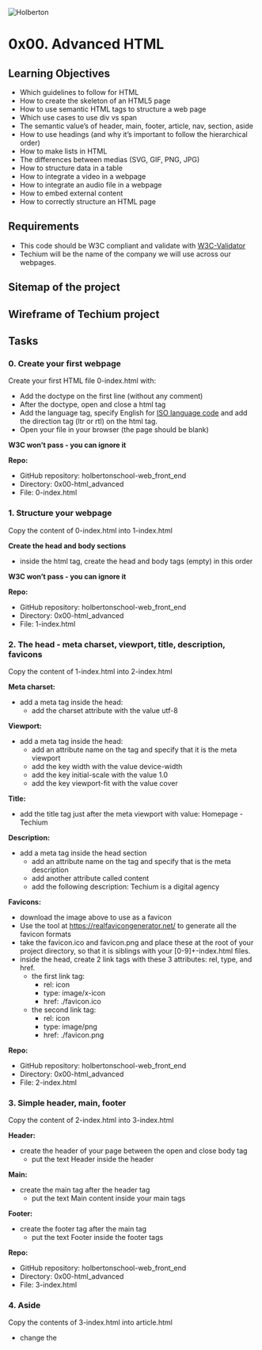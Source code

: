 ![Holberton](https://user-images.githubusercontent.com/85451781/140782830-f3f4a341-3d98-4a6e-89d2-76d684c80e9e.png)

# 0x00. Advanced HTML

## Learning Objectives

- Which guidelines to follow for HTML
- How to create the skeleton of an HTML5 page
- How to use semantic HTML tags to structure a web page
- Which use cases to use div vs span
- The semantic value’s of header, main, footer, article, nav, section, aside
- How to use headings (and why it’s important to follow the hierarchical order)
- How to make lists in HTML
- The differences between medias (SVG, GIF, PNG, JPG)
- How to structure data in a table
- How to integrate a video in a webpage
- How to integrate an audio file in a webpage
- How to embed external content
- How to correctly structure an HTML page

## Requirements

- This code should be W3C compliant and validate with [W3C-Validator](https://github.com/holbertonschool/W3C-Validator)
- Techium will be the name of the company we will use across our webpages.

## Sitemap of the project

## Wireframe of Techium project

## Tasks

### 0. Create your first webpage

Create your first HTML file 0-index.html with:

- Add the doctype on the first line (without any comment)
- After the doctype, open and close a html tag
- Add the language tag, specify English for [ISO language code](https://www.sitepoint.com/iso-2-letter-language-codes/) and add the direction tag (ltr or rtl) on the html tag.
- Open your file in your browser (the page should be blank)

**W3C won’t pass - you can ignore it**

**Repo:**

- GitHub repository: holbertonschool-web_front_end
- Directory: 0x00-html_advanced
- File: 0-index.html

### 1. Structure your webpage

Copy the content of 0-index.html into 1-index.html

**Create the head and body sections**

- inside the html tag, create the head and body tags (empty) in this order

**W3C won’t pass - you can ignore it**

**Repo:**

- GitHub repository: holbertonschool-web_front_end
- Directory: 0x00-html_advanced
- File: 1-index.html

### 2. The head - meta charset, viewport, title, description, favicons

Copy the content of 1-index.html into 2-index.html

**Meta charset:**

- add a meta tag inside the head:
  - add the charset attribute with the value utf-8

**Viewport:**

- add a meta tag inside the head:
  - add an attribute name on the tag and specify that it is the meta viewport
  - add the key width with the value device-width
  - add the key initial-scale with the value 1.0
  - add the key viewport-fit with the value cover

**Title:**

- add the title tag just after the meta viewport with value: Homepage - Techium

**Description:**

- add a meta tag inside the head section
  - add an attribute name on the tag and specify that is the meta description
  - add another attribute called content
  - add the following description: Techium is a digital agency

**Favicons:**

- download the image above to use as a favicon
- Use the tool at https://realfavicongenerator.net/ to generate all the favicon formats
- take the favicon.ico and favicon.png and place these at the root of your project directory, so that it is siblings with your [0-9]+-index.html files.
- inside the head, create 2 link tags with these 3 attributes: rel, type, and href.
  - the first link tag:
    - rel: icon
    - type: image/x-icon
    - href: ./favicon.ico
  - the second link tag:
    - rel: icon
    - type: image/png
    - href: ./favicon.png

**Repo:**

- GitHub repository: holbertonschool-web_front_end
- Directory: 0x00-html_advanced
- File: 2-index.html

### 3. Simple header, main, footer

Copy the content of 2-index.html into 3-index.html

**Header:**

- create the header of your page between the open and close body tag
  - put the text Header inside the header

**Main:**

- create the main tag after the header tag
  - put the text Main content inside your main tags

**Footer:**

- create the footer tag after the main tag
  - put the text Footer inside the footer tags

**Repo:**

- GitHub repository: holbertonschool-web_front_end
- Directory: 0x00-html_advanced
- File: 3-index.html

### 4. Aside

Copy the contents of 3-index.html into article.html

- change the <title> to put: Article - Techium
- inside the main tags
  - after the text, create the aside tags with text Aside

**Repo:**

- GitHub repository: holbertonschool-web_front_end
- Directory: 0x00-html_advanced
- File: article.html

### 5. Section

Copy the content of 3-index.html into 5-index.html

- inside your <main> section
  - remove the text in main, create these sections:
    1. create first section and put the text Hero section inside
    2. create second section and put the text Services section inside
    3. create third section and put the text Works section inside
    4. create fourth section and put the text About section inside
    5. create fifth section and put the text Latest news section inside
    6. create sixth section and put the text Testimonials section inside
    7. create seventh section and put the text Contact section inside

**Does not need to pass W3C**

**Repo:**

- GitHub repository: holbertonschool-web_front_end
- Directory: 0x00-html_advanced
- File: 5-index.html

### 6. Work, News, Testimonial articles

Copy the content of 5-index.html into 6-index.html

**Work articles:**

- inside the section Works section
  - add 3 article tags
    - inside each article write Work # where the hashtag will be the ordered number (1, 2, or 3)

**News articles:**

- inside the section Latest news section
  - add 3 article tags
    - inside each article write Article # where the hashtag will be the ordered number (1, 2, or 3)

**Testimonial articles:**

- inside the section Testimonials section
  - add 3 article tags
    - inside each article write Testimonial # where the hashtag will be the ordered number (1, 2, or 3)

**W3C won’t pass - you can ignore it**

**Repo:**

- GitHub repository: holbertonschool-web_front_end
- Directory: 0x00-html_advanced
- File: 6-index.html

### 7. Navigation

Copy the content of 6-index.html into 7-index.html

- remove the Header text inside the <header>
- create the nav tag inside the header tag
  - it should remain empty for now

**Does not need to pass W3C**

**Repo:**

- GitHub repository: holbertonschool-web_front_end
- Directory: 0x00-html_advanced
- File: 7-index.html

### 8. Level 1 headings

Copy the content of 7-index.html into 8-index.html

- create the level 1 heading inside your main before your sections
  - put text Homepage in your heading tag

**Does not need to pass W3C**

**Repo:**

- GitHub repository: holbertonschool-web_front_end
- Directory: 0x00-html_advanced
- File: 8-index.html

### 9. Level 2 headings

Copy the content of 8-index.html into 9-index.html

- in the section tag with the the text Hero section, remove the text and create a level 2 heading with text We help you build your brand!
- in the section tag with the the text Services section, remove the text and create a level 2 heading with text Services
- in the section tag with the the text Works section, remove the text and create a level 2 heading with text Works
- in the section tag with the the text About section, remove the text and create a level 2 heading with text About Us
- in the section tag with the the text Latest news section, remove the text and create a level 2 heading with text Latest news
- in the section tag with the the text Testimonials section, remove the text and create a level 2 heading with text Testimonials
- in the section tag with the the text Contact section, remove the text and create a level 2 heading with text Contact

**W3C won’t pass - you can ignore it**

**Repo:**

- GitHub repository: holbertonschool-web_front_end
- Directory: 0x00-html_advanced
- File: 9-index.html

### 10. Level 3 headings

Copy the content of 9-index.html into 10-index.html

**Services headings:**

- Inside the section containing the h2 heading Services, add these elements right after the h2:
  - create a level 3 heading with text Design & Concept
  - create a level 3 heading with text Digital Strategy
  - create a level 3 heading with text Content Strategy
  - create a level 3 heading with text UX Design
  - create a level 3 heading with text Web Development
  - create a level 3 heading with text Social Media

**Works headings:**

- Inside the section containing the h2 heading Works:
  - in the first article, replace the text with a level 3 heading with text Interior Design
  - in the second article, replace the text with a level 3 heading with text Web Development
  - in the third article, replace the text with a level 3 heading with text Personal Brand

**About Us headings:**

- Inside the section containing the h2 heading About Us, after the h2 heading, create these elements in this order:
  - a level 3 heading with text Who are we
  - a level 3 heading with text Our culture
  - a level 3 heading with text How we work

**Latest news headings:**

- Inside the section containing the h2 heading Latest news:
  - in the first article replace the text with a level 3 heading with text Hoc loco tenere se Triarius non potuit.
  - in the second article replace the text with a level 3 heading with text Ut alios omittam, hunc appello, quem ille unum secutus est.
  - in the third article replace the text with a level 3 heading with text Bestiarum vero nullum iudicium puto.

**W3C does not need to pass here**

**Repo:**

- GitHub repository: holbertonschool-web_front_end
- Directory: 0x00-html_advanced
- File: 10-index.html

### 11. styleguide

Copy the content of 3-index.html into 11-styleguide.html

- change the title to Styleguide - Techium
- remove the text from header, main, and footer
- create a new <section> inside your main tag
  _ create a header in this section
  _ in the header add a level 2 heading with text Headings
  _ after the header:
  _ add a level 1 heading with text Heading level 1
  _ add a level 2 heading with text Heading level 2
  _ add a level 3 heading with text Heading level 3
  _ add a level 4 heading with text Heading level 4
  _ add a level 5 heading with text Heading level 5 \* add a level 6 heading with text Heading level 6
  **Repo:**

- GitHub repository: holbertonschool-web_front_end
- Directory: 0x00-html_advanced
- File: 11-styleguide.html

### 12. Paragraphs

Copy the content of 10-index.html into 12-index.html

**About Us paragraphs:**

- in the About Us section
  - after the first h3 (who are we) create a paragraph with the text: Lorem ipsum dolor sit amet, consectetur adipisicing elit. Ipsum, omnis expedita! Eum, praesentium cumque accusantium rem, sit quaerat est nisi ratione, deserunt ducimus quidem iste dicta quibusdam atque maxime cum!
  - after the second h3 create a paragraph with the text: Lorem ipsum dolor sit amet, consectetur adipisicing elit. Ipsum, omnis expedita! Eum, praesentium cumque accusantium rem, sit quaerat est nisi ratione, deserunt ducimus quidem iste dicta quibusdam atque maxime cum!
  - after the third h3 create a paragraph with the text: Lorem ipsum dolor sit amet, consectetur adipisicing elit. Ipsum, omnis expedita! Eum, praesentium cumque accusantium rem, sit quaerat est nisi ratione, deserunt ducimus quidem iste dicta quibusdam atque maxime cum!

**Latest news paragraphs:**

- in the Latest news section
  - in the first article
    - create a paragraph with text Career before the heading
    - create a paragraph with text Lorem ipsum dolor sit amet, consectetur adipiscing elit. Id Sextilius factum negabat. Quo tandem modo? At eum nihili facit; Quae contraria sunt his, malane? after the heading
  - in the second article
    - create a paragraph with text Digital Life before the heading
    - create a paragraph with text Lorem ipsum dolor sit amet, consectetur adipiscing elit. Tum mihi Piso: Quid ergo? Tum ille: Ain tandem? Non autem hoc: igitur ne illud quidem. Sed quod proximum fuit non vidit. Nos commodius agimus. An nisi populari fama? after the heading
  - in the third article
    - create a paragraph with text Social before the heading
    - create a paragraph with text Lorem ipsum dolor sit amet, consectetur adipiscing elit. Non igitur bene. Quid enim est a Chrysippo praetermissum in Stoicis? Pugnant Stoici cum Peripateticis. Prioris generis est docilitas, memoria; Apparet statim, quae sint officia, quae actiones. after the heading

**Contact paragraph:**

- in the Contact section after the heading
  - create a paragraph with the text: Lorem ipsum dolor sit amet, consectetur adipiscing elit. Id Sextilius factum negabat. Quo tandem modo? At eum nihili facit; Quae contraria sunt his, malane?

**Additional paragraphs:**

- below the level 2 Services heading add a paragraph with text We work with you
- below the level 2 Works heading add a paragraph with text Take a look in our portfolio
- below the level 2 About Us heading add a paragraph with text Everything about us
- below the level 2 Testimonials heading add a paragraph with text We are more than a digital company
- below the level 2 Contact heading add a paragraph with text We like to know new people

**Does not need to pass W3C**

**Repo:**

- GitHub repository: holbertonschool-web_front_end
- Directory: 0x00-html_advanced
- File: 12-index.html

### 13. styleguide paragraphs

Copy the contents of 11-styleguide.html into 13-styleguide.html

- After the existing section containing Headings, create a new section in main
  - in this section create a header
    - Inside the header, create a level 2 heading with text Paragraph
  - after the header add a level 2 heading with text Heading with a subtitle
  - after the level 2 heading, add a paragraph with text This is my subtitle
  - after the last paragraph, add another paragraph with text: Nunc lacinia ante nunc ac lobortis. Interdum adipiscing gravida odio porttitor sem non mi integer non faucibus ornare mi ut ante amet placerat aliquet. Volutpat eu sed ante lacinia sapien lorem accumsan varius montes viverra nibh in adipiscing blandit tempus accumsan.

**Repo:**

- GitHub repository: holbertonschool-web_front_end
- Directory: 0x00-html_advanced
- File: 13-styleguide.html

### 14. Span

Copy the contents of 12-index.html into 14-index.html

In the very first <header>,

- before the nav, create a span with the text Techium

**Does not need to pass W3C**

**Repo:**

- GitHub repository: holbertonschool-web_front_end
- Directory: 0x00-html_advanced
- File: 14-index.html

### 15. Div

Copy the contents of 14-index.html into 15-index.html

- Wrap the contents of the header element with a div
- Wrap the contents of all section elements with a div
- Finally, wrap the contents of the <footer> tag with a div

**W3C does not need to pass**

**Repo:**

- GitHub repository: holbertonschool-web_front_end
- Directory: 0x00-html_advanced
- File: 15-index.html

### 16. Structure your sections

Copy the contents of 15-index.html into 16-index.html

- in the div in the Services section
  - create a header tag that wraps the h2 and the p
  - create a div sibling to the header that wraps the rest of the content
- in the div in the Works section
  - create a header tag that wraps the h2 and the p
  - create a div sibling to the header that wraps the rest of the content
- in the div in the About Us section
  - create a header tag that wraps the h2 and the p
  - create a div sibling to the header that wraps the rest of the content
- in the div in the Latest news section
  - create a header tag that wraps the h2
  - create a div sibling to the header that wraps the rest of the content
- in the div in the Testimonials section
  - create a header tag that wraps the h2 and the p
  - create a div sibling to the header that wraps the rest of the content
- in the div in the Contact section
  - create a header tag that wraps the h2 and the first p
  - create a div sibling to the header that wraps the rest of the content

**W3C does not need to pass**

**Repo:**

- GitHub repository: holbertonschool-web_front_end
- Directory: 0x00-html_advanced
- File: 16-index.html

### 17. Comments

Copy the content of 16-index.html into 17-index.html

- before the header add a line break and a comment saying Header to help with scanning your code
- before the main add a line break and a comment saying Main to help with scanning your code
- before the footer add a line break and a comment saying Footer to help with scanning your code
- before the Hero section add a line break and a comment saying Hero section
- before the Services section add a line break and a comment saying Services section
- before the Works section add a line break and a comment saying Works section
- before the About Us section add a line break and a comment saying About Us section
- before the Latest news section add a line break and a comment saying Latest news section
- before the Testimonials section add a line break and a comment saying Testimonials section
- before the Contact section add a line break and a comment saying Contact section

**Does not need to pass W3C**

**Repo:**

- GitHub repository: holbertonschool-web_front_end
- Directory: 0x00-html_advanced
- File: 17-index.html

### 18. link your logo

Copy the content of 17-index.html into 18-index.html

- in the header, wrap the span with a link that redirects to the page at the root of your folder (/)
- wrap the link with a div

**W3C does not need to pass**

**Repo:**

- GitHub repository: holbertonschool-web_front_end
- Directory: 0x00-html_advanced
- File: 18-index.html

### 19. Create new pages

Copy the content of 18-index.html into about.html, latest_news.html and contact.html

- change the title of about.html to replace Homepage with About
- change the title of latest_news.html to replace Homepage with Latest news
- change the title of contact.html to replace Homepage with Contact

**Does not need to pass W3C**

**Repo:**

- GitHub repository: holbertonschool-web_front_end
- Directory: 0x00-html_advanced
- File: about.html, latest_news.html, contact.html

### 20. Add links

Copy the content of 18-index.html into 20-index.html

- in your nav tags
  - create a link to / with the text Home
  - create an anchor to services with the text Services
  - create an anchor to works with the text Works
  - create an anchor to about with the text About
  - create an anchor to latest_news with the text Latest news
  - create an anchor to testimonials with the text Testimonials
  - create an anchor to contact with the text Contact

For now, the anchor links will not work. We will make them work in the CSS project.

**Does not need to pass W3C**

**Repo:**

- GitHub repository: holbertonschool-web_front_end
- Directory: 0x00-html_advanced
- File: 20-index.html

### 21. Add social media links

Copy the content of 20-index.html into 21-index.html

- in the div in the footer
  - remove any text you have
  - create a link to https://www.facebook.com/HolbertonSchool/ with the text Facebook
  - create a link to https://twitter.com/holbertonschool with the text Twitter
  - create a link to https://www.instagram.com/holbertonschool/ with the text Instagram

**W3C won’t pass - you can ignore it**

**Repo:**

- GitHub repository: holbertonschool-web_front_end
- Directory: 0x00-html_advanced
- File: 21-index.html

### 22. "Button" links

Copy the content of 21-index.html into 22-index.html

- in the Hero section, after the heading
  - create a link to # with the text Get started
- in the About Us section, after the div containing the level 3 headings and paragraphs
  - create a link to about.html with the text Learn more about us
- in the Contact section, after the div containing the paragraph
  - create a link to contact.html with text Get in touch

**Does not need to pass W3C**

**Repo:**

- GitHub repository\*\*: holbertonschool-web_front_end
- Directory: 0x00-html_advanced
- File: 22-index.html

### 23. Services, Works, Latest news links

Copy the content of 22-index.html into 23-index.html

- in the Services section
  - in each level 3 heading, create a link to # around the text already in the heading
- in the Works section
  - in each level 3 heading, create a link to # around the text already in the heading
- in the Latest news section
  - in each level 3 heading, create a link to # around the text already in the heading

**Does not need to pass W3C**

**Repo:**

- GitHub repository: holbertonschool-web_front_end
- Directory: 0x00-html_advanced
- File: 23-index.html

### 24. List the links

Copy the content of 23-index.html into 24-index.html

- in the nav
  - create an unordered list, put each anchor tag (Home, Services, Works, …) as an individual list item
- in the div in the footer
  - create an unordered list and put each anchor tag (Facebook, Twitter, …) as an individual list item

**W3C does not need to pass**

**Repo:**

- GitHub repository: holbertonschool-web_front_end
- Directory: 0x00-html_advanced
- File: 24-index.html

### 25. Secondary navigation menu

Copy the content of 24-index.html into 25-index.html

- inside the footer, after the div
  - create a new div
  - in the new div create an unordered list with the following links:
    1. link to # with text Terms of Use
    2. link to # with text Privacy Policy
    3. link to # with text Cookie Policy

**Repo:**

- GitHub repository: holbertonschool-web_front_end
- Directory: 0x00-html_advanced
- File: 25-index.html

### 26. Examples of lists for the styleguide

Copy the content of 13-styleguide.html into 26-styleguide.html

**Example of unordered list:**

- inside main after Paragraph section, add :
  - a new line and a comment with text Lists
  - after, create a new section with inside:
    - create a header with inside a level 2 heading with the text Lists
    - after the new header, create a div with inside:
      - a level 3 heading with text Unordered
        - under it, add an unordered list with these items: Dolor pulvinar etiam magna etiam., Sagittis adipiscing lorem eleifend., Felis enim feugiat dolore viverra.

**Example of ordered list:**

- after previous unordered list, in the same div
  - add a level 3 heading with text Ordered
    - add an ordered list with these items:
      1.  Dolor pulvinar etiam magna etiam.
      2.  Sagittis adipiscing lorem eleifend.
      3.  Felis enim feugiat dolore viverra.

**Example of definition list**:

- after previous ordered list, in the same div
  - add a heading level 3 with text Definition
  - add a definition list with these items:
    1. Term: Definition List title, Definition: Definition text.
    2. Term: Startup, Definition: A startup company or startup is a company or temporary organization designed to search for a repeatable and scalable business model.
    3. Term: Water, Definition: A colorless, transparent, odorless liquid that forms the seas, lakes, rivers, and rain and is the basis of the fluids of living organisms.

**Repo:**

- GitHub repository: holbertonschool-web_front_end
- Directory: 0x00-html_advanced
- File: 26-styleguide.html

### 27. Separate content

Copy the content of 25-index.html into 27-index.html

- in the footer between the two divs:
  - add a horizontal rule
  - after the horizontal rule add a paragraph with text © 2020 Techium, made with ♥ by students at Holberton School.

**W3C does not need to pass.**

**Repo:**

- GitHub repository: holbertonschool-web_front_end
- Directory: 0x00-html_advanced
- File: 27-index.html

### 28. Horizontal rule example

Copy the content of 26-styleguide.html into 28-styleguide.html

- in main after Lists section
  - add a new line and a comment with the text Horizontal rule
  - create a new section
    - create a header and inside it add a level 2 heading with the text Horizontal rule
    - after the header create a div and put a horizontal rule in it

**Repo:**

- GitHub repository: holbertonschool-web_front_end
- Directory: 0x00-html_advanced
- File:\*\* 28-styleguide.html

### 29. Client quotes

Copy the content of 27-index.html into 29-index.html

- in the Testimonials section
  - in the first article
    - replace the text with a blockquote with text I am completely blown away. Thanks to Techium, we've just launched our 5th website! and cite author Yuri Y.
  - in the second article
    - replace the text with a blockquote with text Thank you so much for your help. Techium company is awesome! and cite author Dorrie S.
  - in the third article
    - replace the text with a blockquote with text I love your system. Definitely worth the investment. I'd be lost without Techium company. and cite author Sven H.

**W3C does not need to pass**

**Repo:**

- GitHub repository: holbertonschool-web_front_end
- Directory: 0x00-html_advanced
- File: 29-index.html

### 30. Examples of quotes

Copy the content of 28-styleguide.html into 30-styleguide.html

**Example of inline quote:**

- inside main after Horizontal rule section
  - add a new line and a comment with text Blockquotes
  - create a new section
    - in the section create a header, in the header create a level 2 heading with text Blockquotes
    - after the header, create a div
      - in the div add a level 3 heading with the text Inline quote
      - add an inline quote with the text Stay hungry. Stay foolish.

**Example of blockquote:**

- after the inline quote div, create another div
  - in the new div add a level 3 heading with the text Blockquote
  - add a multiline quote with the text I will be the leader of a company that ends up being worth billions of dollars, because I got the answers. I understand culture. I am the nucleus. I think that’s a responsibility that I have, to push possibilities, to show people, this is the level that things could be at. and cite Kanye West, Musician

**Repo:**

- GitHub repository: holbertonschool-web_front_end
- Directory: 0x00-html_advanced
- File: 30-styleguide.html

### 31. Address and latest news authors

Copy the content of 29-index.html into 31-index.html

- in the footer
  - right after open footer tag, put the following address: 234 Washington Street (line-break) Urbana, Illinois
- in the Latest news section
  - in the first article, after the last paragraph, add the author name in small print: By Kelly D.
  - in the second article, after the last paragraph, add the author name in small print: By William A.
  - in the third article, after the last paragraph, add the author name in small print: By Frances J.

**W3C does not need to pass**

**Repo:**

- GitHub repository\*\*: holbertonschool-web_front_end
- Directory: 0x00-html_advanced
- File: 31-index.html

### 32. Typography section - using the correct tags

Copy the content of 30-styleguide.html into 32-styleguide.html

- inside main after the Blockquotes section

  - add a new line and a comment with text Typography
  - create a new section
    - in the section create a header and inside it add a level 2 heading with the text Typography
    - after the header create a div, inside the div add this text with the correct HTML tag: 320 Stewart Avenue, Unit 12 (line break) New York City NY 10001, the city, state, and postal code should be on a separate line
    - create another div, in the new div nest this code block using the pre HTML tag:
    ```bash
    <code>
        <h2>My title</h2>
        <p>Proin lacus turpis, feugiat sit amet sollicitudin non, volutpat in libero. Aenean hendrerit ultrices nulla ac lobortis. Vestibulum consectetur nibh vel ante rhoncus faucibus.</p>
    </code>
    ```
    - create another div, in the new div add this paragraph of text with the correct HTML tag: Curabitur sit amet turpis cursus massa mollis highlighted. Duis finibus leo massa, eget dapibus erat finibus sed. Aenean condimentum sapien magna, eleifend highlighted mi consequat ut. Cras nec quam sed sapien ultricies highlighted ut sed metus. Each occurrence of the word highlighted should be highlighted.

**W3C does not need to pass**

**Repo:**

- GitHub repository: holbertonschool-web_front_end
- Directory: 0x00-html_advanced
- File: 32-styleguide.html

### 33. Table

Copy the content of 32-styleguide.html into 33-styleguide.html

- inside main after Typography section
  - add a new line and a comment with text Table
  - create a new section
    - in the section create a header, in the header add a level 2 heading with the text Table
    - after the header, create a table, reproduce in HTML the visual below

The <th> tags containing Title, Director, Release Date should have a scope attribute set to col The <th> tags containing the names of the movies should have a scope attribute set to row

**Due to previous task, does not have to pass W3C**

**Repo:**

- GitHub repository: holbertonschool-web_front_end
- Directory: 0x00-html_advanced
- File: 33-styleguide.html

### 34. Details

Copy the content of 33-styleguide.html into 34-styleguide.html

- in main tag after Table section
  - add a new line and a comment with text Details
  - create a new section
    - create a header, in the header add a level 2 heading with the text Details
    - after the header create a div
      - in the div add a level 3 heading with text Default
      - add a details element and specify Show/Hide me in the summary
      - add this text after the summary: Pellentesque habitant morbi tristique senectus et netus et malesuada fames ac turpis egestas.
    - create another div
      - add a level 3 heading with text Open
      - add a details element that is open by default and specify Always open in the summary
      - add this text after the summary: Pellentesque habitant morbi tristique senectus et netus et malesuada fames ac turpis egestas.

**Due to earlier task, does not have to pass W3C**

- **Repo:**

- GitHub repository: holbertonschool-web_front_end
- Directory: 0x00-html_advanced
- File: 34-styleguide.html

### 35. Replace text logo with image logo

Copy the content of 31-index.html into 35-index.html

- in header
  - find the span with the name of the website
  - replace it with the image above
  - make sure the image is in the same directory as all of your other files and that the file name is logo-black.png
  - alt: Techium logo
  - don’t forget to specify width of 160 and height of 40
- in footer, after the opening tag and before the address
  - insert the logo image
  - alt: Techium logo
  - don’t forget to specify the width and height (same as in header)

**W3C does not need to pass**

**Repo:**

- GitHub repository: holbertonschool-web_front_end
- Directory: 0x00-html_advanced
- File: 35-index.html

### 36. Add images to your sections

Copy the content of 35-index.html into 36-index.html

You can use image generators to get images for this task. For avatar images you can download them on UI Faces. Just make sure you rename your images to match the task requirements.

**Add three images in the Works section:**

- in the Works section
  - before the first level 3 heading create a div
    - add images/pic-work-01.jpg inside the div
    - alt: empty
  - before the second level 3 heading create a div
    - add images/pic-work-02.jpg inside the div
    - alt: empty
  - before the third level 3 heading create a div
    - add images/pic-work-03.jpg inside the div
    - alt: empty

**Add one image in the About Us section:**

- in the About Us section before the first level 3 heading inside the div
  - add the image images/pic-about-us.jpg
    - alt: empty
    - width: 460
    - height: 447

**Add three images in the Latest news section:**

- in the Latest news section
  - in the first article, before the first paragraph, create a div
    - in the div add the image images/pic-blog-01.jpg
    - alt: empty
    - width: 305
    - height: 205
  - in the second article, before the first paragraph, create a div
    - in the div add the image images/pic-blog-02.jpg
    - alt: empty
    - width: 305
    - height: 205
  - in the third article, before the first paragraph, create a div
    - in the div add the image images/pic-blog-03.jpg
    - alt: empty
    - width: 305
    - height: 205

**Add three images in the Testimonials section:**

- in the Testimonials section
  - in the first article before the quote, add the image images/pic-person-01.jpg
    - alt: Yuri Y. avatar
    - width: 100px
    - height: 100px
  - in the second article before the quote, add the image images/pic-person-02.jpg
    - alt: Dorrie S. avatar
    - width: 100px
    - height: 100px
  - in the third article before the quote, add the image images/pic-person-03.jpg
    - alt: Sven H. avatar
    - width: 100px
    - height: 100px

**Does not need to pass W3C**

**Repo:**

- GitHub repository: holbertonschool-web_front_end
- Directory: 0x00-html_advanced
- File: 36-index.html

### 37. Social icons

Copy the content of 36-index.html into index.html (the final file!)

- inside the footer

  - replace the text Facebook with the SVG icon code and add width of 25px and height of 25px to the SVG tag:

  ```bash
  <svg viewbox="0 0 24 24" xmlns="http://www.w3.org/2000/svg">
  <title>
  Facebook icon
  </title>
  <path d="M23.998 12c0-6.628-5.372-12-11.999-12C5.372 0 0 5.372 0 12c0 5.988 4.388 10.952 10.124 11.852v-8.384H7.078v-3.469h3.046V9.356c0-3.008 1.792-4.669 4.532-4.669 1.313 0 2.686.234 2.686.234v2.953H15.83c-1.49 0-1.955.925-1.955 1.874V12h3.328l-.532 3.469h-2.796v8.384c5.736-.9 10.124-5.864 10.124-11.853z"/>
  </svg>
  ```

  - replace the text Twitter with the SVG icon code and add width of 25px and height of 25px to the SVG tag:

  ```bash
  <svg viewbox="0 0 24 24" xmlns="http://www.w3.org/2000/svg">
  <title>
  Twitter icon
  </title>
  <path d="M23.954 4.569a10 10 0 0 1-2.825.775 4.958 4.958 0 0 0 2.163-2.723c-.951.555-2.005.959-3.127 1.184a4.92 4.92 0 0 0-8.384 4.482C7.691 8.094 4.066 6.13 1.64 3.161a4.822 4.822 0 0 0-.666 2.475c0 1.71.87 3.213 2.188 4.096a4.904 4.904 0 0 1-2.228-.616v.061a4.923 4.923 0 0 0 3.946 4.827 4.996 4.996 0 0 1-2.212.085 4.937 4.937 0 0 0 4.604 3.417 9.868 9.868 0 0 1-6.102 2.105c-.39 0-.779-.023-1.17-.067a13.995 13.995 0 0 0 7.557 2.209c9.054 0 13.999-7.496 13.999-13.986 0-.209 0-.42-.015-.63a9.936 9.936 0 0 0 2.46-2.548l-.047-.02z"/>
  </svg>
  ```

  - replace the text Instagram with the SVG icon code and add width of 25px and height of 25px to the SVG tag:

  ```bash
  <svg viewbox="0 0 24 24" xmlns="http://www.w3.org/2000/svg">
  <title>
  Instagram icon
  </title>
  <path d="M12 0C8.74 0 8.333.015 7.053.072 5.775.132 4.905.333 4.14.63c-.789.306-1.459.717-2.126 1.384S.935 3.35.63 4.14C.333 4.905.131 5.775.072 7.053.012 8.333 0 8.74 0 12s.015 3.667.072 4.947c.06 1.277.261 2.148.558 2.913a5.885 5.885 0 0 0 1.384 2.126A5.868 5.868 0 0 0 4.14 23.37c.766.296 1.636.499 2.913.558C8.333 23.988 8.74 24 12 24s3.667-.015 4.947-.072c1.277-.06 2.148-.262 2.913-.558a5.898 5.898 0 0 0 2.126-1.384 5.86 5.86 0 0 0 1.384-2.126c.296-.765.499-1.636.558-2.913.06-1.28.072-1.687.072-4.947s-.015-3.667-.072-4.947c-.06-1.277-.262-2.149-.558-2.913a5.89 5.89 0 0 0-1.384-2.126A5.847 5.847 0 0 0 19.86.63c-.765-.297-1.636-.499-2.913-.558C15.667.012 15.26 0 12 0zm0 2.16c3.203 0 3.585.016 4.85.071 1.17.055 1.805.249 2.227.415.562.217.96.477 1.382.896.419.42.679.819.896 1.381.164.422.36 1.057.413 2.227.057 1.266.07 1.646.07 4.85s-.015 3.585-.074 4.85c-.061 1.17-.256 1.805-.421 2.227a3.81 3.81 0 0 1-.899 1.382 3.744 3.744 0 0 1-1.38.896c-.42.164-1.065.36-2.235.413-1.274.057-1.649.07-4.859.07-3.211 0-3.586-.015-4.859-.074-1.171-.061-1.816-.256-2.236-.421a3.716 3.716 0 0 1-1.379-.899 3.644 3.644 0 0 1-.9-1.38c-.165-.42-.359-1.065-.42-2.235-.045-1.26-.061-1.649-.061-4.844 0-3.196.016-3.586.061-4.861.061-1.17.255-1.814.42-2.234.21-.57.479-.96.9-1.381.419-.419.81-.689 1.379-.898.42-.166 1.051-.361 2.221-.421 1.275-.045 1.65-.06 4.859-.06l.045.03zm0 3.678a6.162 6.162 0 1 0 0 12.324 6.162 6.162 0 1 0 0-12.324zM12 16c-2.21 0-4-1.79-4-4s1.79-4 4-4 4 1.79 4 4-1.79 4-4 4zm7.846-10.405a1.441 1.441 0 0 1-2.88 0 1.44 1.44 0 0 1 2.88 0z"/>
  </svg>
  ```

**W3C does not need to pass**

**Repo:**

- GitHub repository: holbertonschool-web_front_end
- Directory: 0x00-html_advanced
- File: index.html

### 38. Add a video player in the styleguide

Copy the content of 34-styleguide.html into 38-styleguide.html

- in main after the Details section
  - add a new line and a comment with text Video
  - create a section
    - in the section create a header, in the header add a level 2 heading with the text Video
    - after the header add the following video: https://intranet-projects-files.s3.amazonaws.com/webstack/BigBuckBunny.mp4
    - add controls to the video
    - ensure that the video does a loop
    - display https://intranet-projects-files.s3.amazonaws.com/webstack/thumbnail.jpg when the video is downloading
    - provide an alternative text: Sorry, your browser doesn't support HTML5 video

**Due to an earlier task, does not need to pass W3C**

**Repo:**

- GitHub repository: holbertonschool-web_front_end
- Directory: 0x00-html_advanced
- File: 38-styleguide.html

### 39. Add an audio player in the styleguide

Copy the content of 38-styleguide.html into 39-styleguide.html

- in main after Video section
  - add a new line and a comment with text Audio
  - create a section
    - in the section create a header, in the header add a level 2 heading with the text Audio
    - after the header add the following audio file: https://intranet-projects-files.s3.amazonaws.com/webstack/TroubleChapter8_64kb.mp3
    - add controls to the audio player
    - provide an alternative text: Sorry, your browser doesn't support audio element

**Due to an earlier task, does not need to pass W3C**

**Repo:**

- GitHub repository: holbertonschool-web_front_end
- Directory: 0x00-html_advanced
- File: 39-styleguide.html

### 40. Add a iframe example in the styleguide

Copy the content of 39-styleguide.html into styleguide.html

- in main after the Audio section
  - add a new line and a comment with text Iframe
  - create a section
    - in the section create a header, in the header add a level 2 heading with the text Iframe
    - after the header add a div
      - inside the div, create an iframe
        - title: Holberton School
        - width: 350px
        - height: 200px
        - source: https://www.youtube.com/embed/41N6bKO-NVI
        - fallback text: Holberton Sally

**W3C does not need to pass**

And you are done!

**Repo:**

- GitHub repository: holbertonschool-web_front_end
- Directory: 0x00-html_advanced
- File: styleguide.html
